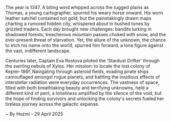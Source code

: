 
The year is 1347.  A biting wind whipped across the rugged plains as Thomas, a young cartographer, spurred his weary horse onward.  His worn leather satchel contained not gold, but the painstakingly drawn maps charting a rumored hidden city, whispered about in hushed tones by grizzled traders.  Each day brought new challenges: bandits lurking in shadowed forests, treacherous mountain passes choked with snow, and the ever-present threat of starvation.  Yet, the allure of the unknown, the chance to etch his name onto the world, spurred him forward, a lone figure against the vast, indifferent landscape.


Centuries later, Captain Eva Rostova piloted the 'Stardust Drifter' through the swirling nebula of Xylos. Her mission: to locate the lost colony of Kepler-186f.  Navigating through asteroid fields, evading pirate ships camouflaged amongst rogue planets, and battling the insidious effects of interstellar radiation were everyday occurrences.   The vastness of space, filled with both breathtaking beauty and terrifying unknowns, held a different kind of peril, a loneliness amplified by the silence of the void, but the hope of finding survivors and unlocking the colony's secrets fueled her tireless journey across the galactic expanse.

~ By Hozmi - 29 April 2025
